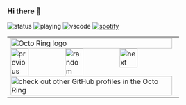 ### Hi there 👋
![status](https://api.statusbadges.me/badge/status/284666869758033921)
![playing](https://api.statusbadges.me/badge/playing/284666869758033921)
![vscode](https://api.statusbadges.me/badge/vscode/284666869758033921)
[![spotify](https://api.statusbadges.me/badge/spotify/284666869758033921)](https://api.statusbadges.me/openspotify/284666869758033921)


<table><tbody><tr><td><a href="https://octo-ring.com/"><img src="https://octo-ring.com/static/img/widget/top.png" width="99%" alt="Octo Ring logo" align="top"></a><br><a href="https://octo-ring.com/p/OmriPH/prev"><img src="https://octo-ring.com/static/img/widget/prev.png" width="33%" alt="previous" align="top" title="previous profile"></a><a href="https://octo-ring.com/p/OmriPH/random"><img src="https://octo-ring.com/static/img/widget/random.png" width="33%" alt="random" align="top" title="random profile"></a><a href="https://octo-ring.com/p/OmriPH/next"><img src="https://octo-ring.com/static/img/widget/next.png" width="33%" alt="next" align="top" title="next profile"></a><br><a href="https://octo-ring.com/"><img src="https://octo-ring.com/static/img/widget/bottom.png" width="99%" alt="check out other GitHub profiles in the Octo Ring" align="top"></a></td></tr></tbody></table>
